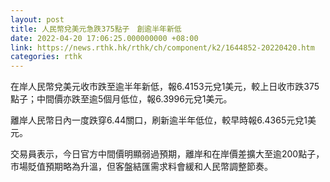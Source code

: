 ```yaml
---
layout: post
title: 人民幣兌美元急跌375點子　創逾半年新低
date: 2022-04-20 17:06:25.000000000 +08:00
link: https://news.rthk.hk/rthk/ch/component/k2/1644852-20220420.htm
categories: rthk
---
```


在岸人民幣兌美元收市跌至逾半年新低，報6.4153元兌1美元，較上日收市跌375點子；中間價亦跌至逾5個月低位，報6.3996元兌1美元。

離岸人民幣日內一度跌穿6.44關口，刷新逾半年低位，較早時報6.4365元兌1美元。

交易員表示，今日官方中間價明顯弱過預期，離岸和在岸價差擴大至逾200點子，市場貶值預期略為升溫，但客盤結匯需求料會緩和人民幣調整節奏。
